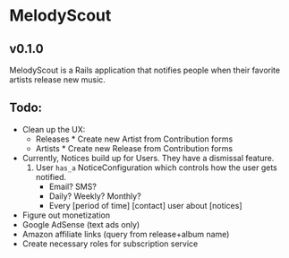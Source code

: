 # MelodyScout

## v0.1.0

MelodyScout is a Rails application that notifies people when their favorite artists release new music.

## Todo:

* Clean up the UX:
    * Releases
          * Create new Artist from Contribution forms
    * Artists
          * Create new Release from Contribution forms
* Currently, Notices build up for Users. They have a dismissal feature.
    1. User `has_a` NoticeConfiguration which controls how the user gets notified.
        * Email? SMS?
        * Daily? Weekly? Monthly?
        * Every [period of time] [contact] user about [notices] 
* Figure out monetization
* Google AdSense (text ads only)
* Amazon affiliate links (query from release+album name)
* Create necessary roles for subscription service

